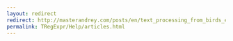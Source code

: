 ```yaml
---
layout: redirect
redirect: http://masterandrey.com/posts/en/text_processing_from_birds_eye_view/
permalink: TRegExpr/Help/articles.html
---
```

